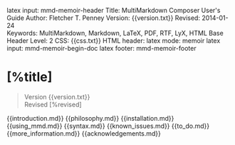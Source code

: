 latex input:	mmd-memoir-header
Title:	MultiMarkdown Composer User's Guide
Author:	Fletcher T. Penney
Version:	{{version.txt}}
Revised:	2014-01-24  
Keywords:	MultiMarkdown, Markdown, LaTeX, PDF, RTF, LyX, HTML
Base Header Level:	2
CSS:	{{css.txt}}
HTML header:	<script type="text/javascript"
	src="http://cdn.mathjax.org/mathjax/latest/MathJax.js?config=TeX-AMS-MML_HTMLorMML">
	</script>
latex mode:	memoir
latex input:	mmd-memoir-begin-doc
latex footer:	mmd-memoir-footer

#  [%title] #

> Version {{version.txt}}  
> Revised [%revised]

{{introduction.md}}
{{philosophy.md}}
{{installation.md}}
{{using_mmd.md}}
{{syntax.md}}
{{known_issues.md}}
{{to_do.md}}
{{more_information.md}}
{{acknowledgements.md}}
